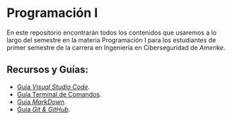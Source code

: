 # Programación I

En este repositorio encontrarán todos los contenidos que usaremos a lo largo del semestre en la materia Programación I para los estudiantes de primer semestre de la carrera en Ingeniería en Ciberseguridad de _Amerike_.

## Recursos y Guías:

- [Guía _Visual Studio Code_](https://jonmircha.com/vscode).
- [Guía Terminal de Comandos](https://jonmircha.com/terminal).
- [Guía _MarkDown_](https://jonmircha.com/markdown).
- [Guía _Git & GitHub_](https://jonmircha.com/git).
